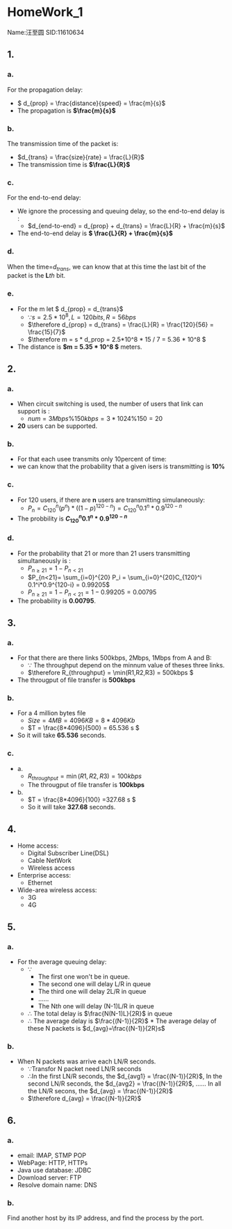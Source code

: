 # HomeWork_1
Name:汪至圆   SID:11610634
## 1.
### a.
For the propagation delay:
*   $ d_{prop} =  \frac{distance}{speed} = \frac{m}{s}$
*   The propagation is **$\frac{m}{s}$**
  
### b.
The transmission time of the packet is:
*   $d_{trans} = \frac{size}{rate} = \frac{L}{R}$
*   The transmission time is **$\frac{L}{R}$**

### c.
For the end-to-end delay:
*   We ignore the processing and queuing delay, so the end-to-end delay is :
    *   $d_{end-to-end} = d_{prop} + d_{trans} = \frac{L}{R} + \frac{m}{s}$
* The end-to-end delay is   **$ \frac{L}{R} + \frac{m}{s}$**

### d.
When the time=$d_{trans}$, we can know that at this time the last bit of the packet is the **L***th* bit.

### e.
* For the m let $ d_{prop} = d_{trans}$  
    *   $\because s= 2.5 * 10^8, L=120bits, R = 56bps$
    *   $\therefore d_{prop} = d_{trans} = \frac{L}{R} = \frac{120}{56} = \frac{15}{7}$
    *   $\therefore m = s * d_prop = 2.5*10^8 * 15 / 7 = 5.36 * 10^8 $
*   The distance is **$m = 5.35 * 10^8 $** meters.

## 2.
### a.
*   When circuit switching is used, the number of users that link can support is :
    *   $num = 3Mbps  \%  150kbps = 3 * 1024 \% 150 = 20$
*   **20** users can be supported.

### b.
*   For that each usee transmits only 10percent of time:
*   we can know that  the probability that a given isers is transmitting is **10%**

### c.
*  For 120 users, if there are **n** users are  transmitting simulaneously:
    *  $P_n= C_{120}^n (p^n) * ((1-p)^{120-n})=C_{120}^n0.1^n*0.9^{120-n }$
*  The probbility is **$C_{120}^n0.1^n*0.9^{120-n}$**

### d.
*   For the probability that 21 or more than 21 users transmitting simultaneously is :
    *   $P_{n \geqslant 21} = 1- P_{n < 21}$
    *   $P_{n<21}= \sum_{i=0}^{20} P_i =  \sum_{i=0}^{20}C_{120}^i 0.1^i*0.9^{120-i} = 0.99205$
    *   $P_{n\geqslant21} = 1 - P_{n<21} = 1 -0.99205 = 0.00795$
*   The probability is **0.00795**.

## 3.
### a.
*   For that there are there links 500kbps, 2Mbps, 1Mbps from A and B:
    *   $\because$ The throughput depend on the minnum value of theses three links.
    *   $\therefore R_{throughput} = \min(R1,R2,R3) = 500kbps $
*   The througput of file transfer is **500kbps**
  
### b.
*   For a 4 million bytes file
    *   $Size = 4MB = 4096KB = 8*4096Kb$
    *   $T = \frac{8*4096}{500} = 65.536 s $
*   So it will take **65.536** seconds.

### c.
*   a.
    *   $R_{throughput} = \min(R1,R2,R3) = 100kbps$
    *   The througput of file transfer is **100kbps**
*   b.
    *   $T = \frac{8*4096}{100} =327.68 s $
    *   So it will take **327.68** seconds.

## 4.
*   Home access:
    *   Digital Subscriber Line(DSL)
    *   Cable NetWork
    *   Wireless access
*   Enterprise access:
    *   Ethernet
*   Wide-area wireless access:
    *   3G
    *   4G

## 5.
### a.
*    For the average queuing delay:
     *    $\because$ 
            *    The first one won't be in queue.
            *    The second one will  delay L/R in queue
            *    The third one will delay 2L/R in queue
            *    ......
            *    The N*th* one will delay (N-1)L/R in queue
      *    $\therefore$  The total delay is $\frac{N(N-1)L}{2R}$ in queue
      *    $\therefore$ The average delay is $\frac{(N-1)}{2R}$
    *    The average delay of these N packets is $d_{avg}=\frac{(N-1)}{2R}s$

### b.
*   When N packets was arrive each LN/R seconds.
    *   $\because$Transfor N packet need LN/R seconds
    *   $\therefore$In the first LN/R seconds, the $d_{avg1} = \frac{(N-1)}{2R}$,
        In the second LN/R seconds, the  $d_{avg2} = \frac{(N-1)}{2R}$,
        ......
        In all the LN/R secons, the $d_{avg} = \frac{(N-1)}{2R}$
    *   $\therefore d_{avg} = \frac{(N-1)}{2R}$

## 6.
### a.
*   email: IMAP, STMP POP
*   WebPage: HTTP, HTTPs
*   Java use database: JDBC
*   Download server: FTP
*  Resolve domain name: DNS

### b.
Find another host by its IP address, and find the process by the port.